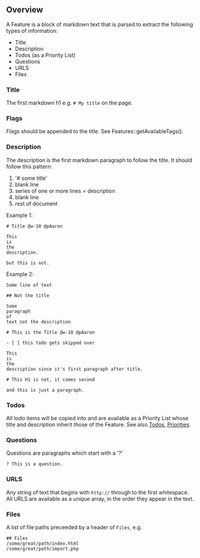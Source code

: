 ## Overview
A Feature is a block of markdown text that is parsed to extract the following types of information:

* Title
* Description
* Todos (as a Priority List)
* Questions
* URLS
* Files

### Title
The first markdown h1 e.g. `# My title` on the page.

### Flags
Flags should be appended to the title.  See Features::getAvailableTags().

### Description
The description is the first markdown paragraph to follow the title.  It should follow this pattern:

1. '# some title'
2. blank line
3. series of one or more lines = description
4. blank line
5. rest of document

Example 1:

    # Title @w-10 @pAaron

    This
    is
    the
    description.

    but this is not.

Example 2:

    Some line of text

    ## Not the title

    Some
    paragraph
    of
    text not the description

    # This is the Title @w-10 @pAaron

    - [ ] this todo gets skipped over

    This
    is
    the
    description since it's first paragraph after title.

    # This H1 is not, it comes second

    and this is just a paragraph.

### Todos
All todo items will be copied into and are available as a Priority List whose title and description inherit those of the Feature. See also [Todos](todo.html), [Priorities](priorities.html).

### Questions
Questions are paragraphs which start with a '?'

    ? This is a question.

### URLS
Any string of text that begins with `http://` through to the first whitespace.  All URLS are available as a _unique_ array, in the order they appear in the text.

### Files
A list of file paths preceeded by a header of `Files`, e.g.

    ## Files
    /some/great/path/index.html
    /some/great/path/import.php